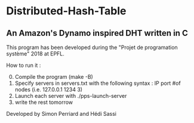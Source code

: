 # Distributed-Hash-Table
## An Amazon's Dynamo inspired DHT written in C
This program has been developed during the "Projet de programation système" 2018 at EPFL.

How to run it :

0. Compile the program (make -B)
1. Specify servers in servers.txt with the following syntax : IP port #of nodes (i.e. 127.0.0.1 1234 3)
2. Launch each server with ./pps-launch-server
3. write the rest tomorrow


Developed by Simon Perriard and Hédi Sassi
